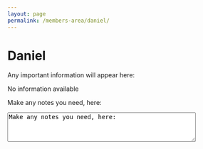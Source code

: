 ```yaml
---
layout: page
permalink: /members-area/daniel/
---
```

<h1> Daniel </h1>

Any important information will appear here:

No information available

Make any notes you need, here:
<textarea rows="4" cols="50">
Make any notes you need, here:
</textarea>

